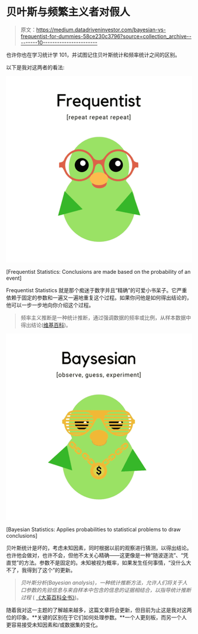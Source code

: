 # 贝叶斯与频繁主义者对假人

> 原文：<https://medium.datadriveninvestor.com/bayesian-vs-frequentist-for-dummies-58ce230c3796?source=collection_archive---------10----------------------->

也许你也在学习统计学 101，并试图记住贝叶斯统计和频率统计之间的区别。

以下是我对这两者的看法:

![](img/f9c0b6fb4e2a8039cd77bf49fdf38298.png)

[Frequentist Statistics: Conclusions are made based on the probability of an event]

Frequentist Statistics 就是那个痴迷于数字并且“精确”的可爱小书呆子。它严重依赖于固定的参数和一遍又一遍地重复这个过程。如果你问他是如何得出结论的，他可以一步一步地向你介绍这个过程。

> 频率主义推断是一种统计推断，通过强调数据的频率或比例，从样本数据中得出结论([维基百科](https://en.wikipedia.org/wiki/Frequentist_inference))。

![](img/91f93dc7f25b07fdc67d3bb3cd269eb0.png)

[Bayesian Statistics: Applies probabilities to statistical problems to draw conclusions]

贝叶斯统计是坏的，考虑未知因素，同时根据以前的观察进行猜测，以得出结论。也许他会做对，也许不会，但他不太关心精确——这更像是一种“随波逐流”、“凭直觉”的方法。参数不是固定的。未知被视为概率，如果发生任何事情，“没什么大不了，我得到了这个”的更新。

> *贝叶斯分析(Bayesian analysis)，一种统计推断方法，允许人们将关于人口参数的先验信息与来自样本中包含的信息的证据相结合，以指导统计推断过程* ( [《大英百科全书》](https://www.britannica.com/science/Bayesian-analysis))。

随着我对这一主题的了解越来越多，这篇文章将会更新，但目前为止这是我对这两位的印象。**关键的区别在于它们如何处理参数。**一个人更刻板，而另一个人更容易接受未知因素和/或数据集的变化。